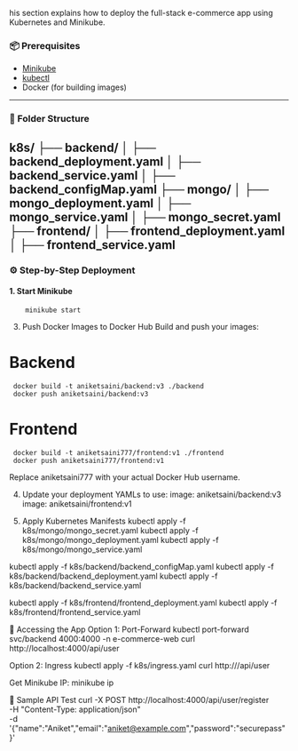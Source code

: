 his section explains how to deploy the full-stack e-commerce app using Kubernetes and Minikube.

### 📦 Prerequisites

- [Minikube](https://minikube.sigs.k8s.io/docs/start/)
- [kubectl](https://kubernetes.io/docs/tasks/tools/)
- Docker (for building images)

---

### 🧱 Folder Structure
k8s/
├── backend/
│   ├── backend_deployment.yaml
│   ├── backend_service.yaml
│   ├── backend_configMap.yaml
├── mongo/
│   ├── mongo_deployment.yaml
│   ├── mongo_service.yaml
│   ├── mongo_secret.yaml
├── frontend/
│   ├── frontend_deployment.yaml
│   ├── frontend_service.yaml
---

### ⚙️ Step-by-Step Deployment

#### 1. Start Minikube

        minikube start

3. Push Docker Images to Docker Hub
Build and push your images:
# Backend
     docker build -t aniketsaini/backend:v3 ./backend
     docker push aniketsaini/backend:v3

# Frontend
     docker build -t aniketsaini777/frontend:v1 ./frontend
     docker push aniketsaini777/frontend:v1


Replace aniketsaini777 with your actual Docker Hub username.


4. Update your deployment YAMLs to use:
        image: aniketsaini/backend:v3
        image: aniketsaini/frontend:v1



5. Apply Kubernetes Manifests
kubectl apply -f k8s/mongo/mongo_secret.yaml
kubectl apply -f k8s/mongo/mongo_deployment.yaml
kubectl apply -f k8s/mongo/mongo_service.yaml

kubectl apply -f k8s/backend/backend_configMap.yaml
kubectl apply -f k8s/backend/backend_deployment.yaml
kubectl apply -f k8s/backend/backend_service.yaml

kubectl apply -f k8s/frontend/frontend_deployment.yaml
kubectl apply -f k8s/frontend/frontend_service.yaml



🔌 Accessing the App
Option 1: Port-Forward
kubectl port-forward svc/backend 4000:4000 -n e-commerce-web
curl http://localhost:4000/api/user


Option 2: Ingress
kubectl apply -f k8s/ingress.yaml
curl http://<minikube-ip>/api/user


Get Minikube IP:
minikube ip



🧪 Sample API Test
curl -X POST http://localhost:4000/api/user/register \
  -H "Content-Type: application/json" \
  -d '{"name":"Aniket","email":"aniket@example.com","password":"securepass"}'




